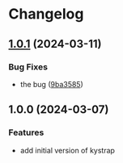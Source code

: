 # Changelog

## [1.0.1](https://github.com/shifty11/kyve-rdk-fork/compare/v1.0.0...v1.0.1) (2024-03-11)


### Bug Fixes

* the bug ([9ba3585](https://github.com/shifty11/kyve-rdk-fork/commit/9ba3585f540204e26b31378c3a327f596743f670))

## 1.0.0 (2024-03-07)


### Features

* add initial version of kystrap
